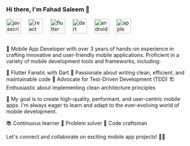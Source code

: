 ### Hi there, I'm Fahad Saleem 👋

<div align="left">
  <img src="https://cdn.jsdelivr.net/gh/devicons/devicon/icons/javascript/javascript-original.svg" height="40" alt="javascript logo"  />
  <img width="12" />
  <img src="https://cdn.jsdelivr.net/gh/devicons/devicon/icons/react/react-original.svg" height="40" alt="react logo"  />
  <img width="12" />
  <img src="https://cdn.jsdelivr.net/gh/devicons/devicon/icons/flutter/flutter-original.svg" height="40" alt="flutter logo"  />
  <img width="12" />
  <img src="https://cdn.jsdelivr.net/gh/devicons/devicon/icons/dart/dart-original.svg" height="40" alt="dart logo"  />
  <img width="12" />
  <img src="https://cdn.jsdelivr.net/gh/devicons/devicon/icons/android/android-plain.svg" height="40" alt="android logo"  />
  <img width="12" />
  <img src="https://cdn.jsdelivr.net/gh/devicons/devicon/icons/firebase/firebase-plain.svg" height="40" alt="apple logo"  />
</div>

##

</b>📱 Mobile App Developer with over 3 years of hands-on experience in crafting innovative and user-friendly mobile applications. Proficient in a variety of mobile development tools and frameworks, including:

</b>🦋 Flutter Fanatic with Dart
</b>🧹 Passionate about writing clean, efficient, and maintainable code
</b>🧪 Advocate for Test-Driven Development (TDD)
</b>🏗️ Enthusiastic about implementing clean architecture principles

</b>🌟 My goal is to create high-quality, performant, and user-centric mobile apps. I'm always eager to learn and adapt to the ever-evolving world of mobile development.

</b>📚 Continuous learner 🚀 Problem solver 🧰 Code craftsman

</b>Let's connect and collaborate on exciting mobile app projects! 📲🚀

</p>
